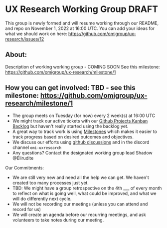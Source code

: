 # UX Research Working Group DRAFT 

This group is newly formed and will resume working through our README, and repo on November 1, 2022 at 16:00 UTC. You can add your ideas for what we should work on here: https://github.com/omigroup/ux-research/issues/12

## About: 
Description of working working group - COMING SOON See this milestone: https://github.com/omigroup/ux-research/milestone/1

## How you can get involved: TBD - see this milestone: https://github.com/omigroup/ux-research/milestone/1
- The group meets on Tuesday (for now) every 2 week(s) at 16:00 UTC
- We might track our active tickets with our [Github Projects Kanban Backlog](../../projects/1?add_cards_query=is%3Aopen) but haven't really started using the backlog yet. 
- A great way to track work is using [Milestones](../../milestones) which makes it easier to track progress based on desired outcomes and objectives.
- We discuss our efforts using [github discussions](../../discussions) and in the discord channel `omi-uxresearch`
- Any questions? Contact the designated working group lead Shadow @Elirudite

Our Commitments: 
- We are still very new and need all the help we can get. We haven't created too many processes just yet. 
- TBD: We might have a group retrospective on the 4th ___ of every month to reflect on what is going well, what could be improved, and what we will do differently next cycle. 
- We will not be recording our meetings (unless you can attend and record for us)
- We will create an agenda before our recurring meetings, and ask volunteers to take notes during our meeting. 
